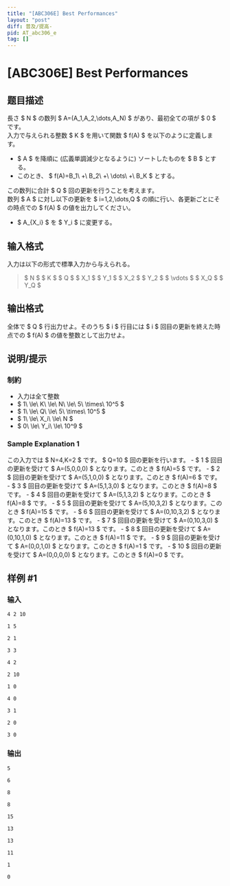 ```yaml
---
title: "[ABC306E] Best Performances"
layout: "post"
diff: 普及/提高-
pid: AT_abc306_e
tag: []
---
```


# [ABC306E] Best Performances

## 题目描述

[problemUrl]: https://atcoder.jp/contests/abc306/tasks/abc306_e

長さ $ N $ の数列 $ A=(A_1,A_2,\dots,A_N) $ があり、最初全ての項が $ 0 $ です。  
 入力で与えられる整数 $ K $ を用いて関数 $ f(A) $ を以下のように定義します。

- $ A $ を降順に (広義単調減少となるように) ソートしたものを $ B $ とする。
- このとき、 $ f(A)=B_1\ +\ B_2\ +\ \dots\ +\ B_K $ とする。
 
この数列に合計 $ Q $ 回の更新を行うことを考えます。  
 数列 $ A $ に対し以下の更新を $ i=1,2,\dots,Q $ の順に行い、各更新ごとにその時点での $ f(A) $ の値を出力してください。

- $ A_{X_i} $ を $ Y_i $ に変更する。

## 输入格式

入力は以下の形式で標準入力から与えられる。

> $ N $ $ K $ $ Q $ $ X_1 $ $ Y_1 $ $ X_2 $ $ Y_2 $ $ \vdots $ $ X_Q $ $ Y_Q $

## 输出格式

全体で $ Q $ 行出力せよ。そのうち $ i $ 行目には $ i $ 回目の更新を終えた時点での $ f(A) $ の値を整数として出力せよ。

## 说明/提示

### 制約

- 入力は全て整数
- $ 1\ \le\ K\ \le\ N\ \le\ 5\ \times\ 10^5 $
- $ 1\ \le\ Q\ \le\ 5\ \times\ 10^5 $
- $ 1\ \le\ X_i\ \le\ N $
- $ 0\ \le\ Y_i\ \le\ 10^9 $
 
### Sample Explanation 1

この入力では $ N=4,K=2 $ です。 $ Q=10 $ 回の更新を行います。 - $ 1 $ 回目の更新を受けて $ A=(5,0,0,0) $ となります。このとき $ f(A)=5 $ です。 - $ 2 $ 回目の更新を受けて $ A=(5,1,0,0) $ となります。このとき $ f(A)=6 $ です。 - $ 3 $ 回目の更新を受けて $ A=(5,1,3,0) $ となります。このとき $ f(A)=8 $ です。 - $ 4 $ 回目の更新を受けて $ A=(5,1,3,2) $ となります。このとき $ f(A)=8 $ です。 - $ 5 $ 回目の更新を受けて $ A=(5,10,3,2) $ となります。このとき $ f(A)=15 $ です。 - $ 6 $ 回目の更新を受けて $ A=(0,10,3,2) $ となります。このとき $ f(A)=13 $ です。 - $ 7 $ 回目の更新を受けて $ A=(0,10,3,0) $ となります。このとき $ f(A)=13 $ です。 - $ 8 $ 回目の更新を受けて $ A=(0,10,1,0) $ となります。このとき $ f(A)=11 $ です。 - $ 9 $ 回目の更新を受けて $ A=(0,0,1,0) $ となります。このとき $ f(A)=1 $ です。 - $ 10 $ 回目の更新を受けて $ A=(0,0,0,0) $ となります。このとき $ f(A)=0 $ です。

## 样例 #1

### 输入

```
4 2 10
1 5
2 1
3 3
4 2
2 10
1 0
4 0
3 1
2 0
3 0
```

### 输出

```
5
6
8
8
15
13
13
11
1
0
```

